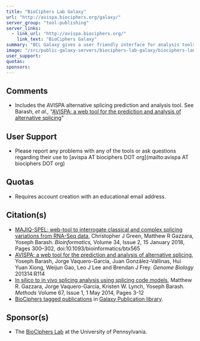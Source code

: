 ```yaml
---
title: "BioCiphers Lab Galaxy"
url: "http://avispa.biociphers.org/galaxy/"
server_group: "tool-publishing"
server_links: 
  - link_url: "http://avispa.biociphers.org/"
    link_text: "BioCiphers Galaxy"
summary: "BCL Galaxy gives a user friendly interface for analysis tools developed by the [BioCiphers Lab](http://biociphers.org/) at the University of Pennsylvania. "
image: "/src/public-galaxy-servers/biociphers-lab-galaxy/biociphers-landing-page-300.png"
user_support: 
quotas: 
sponsors: 
---
```


## Comments

* Includes the AVISPA alternative splicing prediction and analysis tool.  See Barash, *et al.,* "[AVISPA: a web tool for the prediction and analysis of alternative splicing](http://genomebiology.com/2013/14/10/R114)"

## User Support

* Please report any problems with any of the tools or ask questions regarding their use to  [avispa AT biociphers DOT org](mailto:avispa AT biociphers DOT org)

## Quotas

* Requires account creation with an educational email address.

## Citation(s)

* [MAJIQ-SPEL: web-tool to interrogate classical and complex splicing variations from RNA-Seq data](https://doi.org/10.1093/bioinformatics/btx565), Christopher J Green, Matthew R Gazzara, Yoseph Barash. *Bioinformatics,* Volume 34, Issue 2, 15 January 2018, Pages 300–302, doi:10.1093/bioinformatics/btx565
* [AVISPA: a web tool for the prediction and analysis of alternative splicing](https://doi.org/10.1186/gb-2013-14-10-r114), Yoseph Barash, Jorge Vaquero-Garcia, Juan González-Vallinas, Hui Yuan Xiong, Weijun Gao, Leo J Lee and Brendan J Frey. *Genome Biology* 201314:R114 
* [In silico to in vivo splicing analysis using splicing code models](https://doi.org/10.1016/j.ymeth.2013.11.006), Matthew R. Gazzara, Jorge Vaquero-Garcia, Kristen W. Lynch, Yoseph Barash. *Methods* Volume 67, Issue 1, 1 May 2014, Pages 3-12
* [BioCiphers tagged publications](https://www.zotero.org/groups/1732893/galaxy/items/tag/%3EBioCiphers) in [Galaxy Publication library](/src/publication-library/index.md).

## Sponsor(s)

* The [BioCiphers Lab](http://biociphers.org/) at the University of Pennsylvania.
